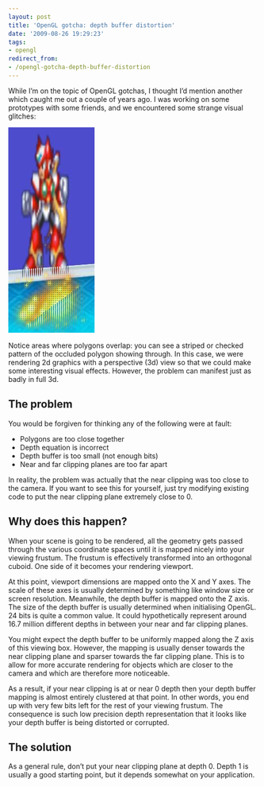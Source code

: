 ```yaml
---
layout: post
title: 'OpenGL gotcha: depth buffer distortion'
date: '2009-08-26 19:29:23'
tags:
- opengl
redirect_from:
- /opengl-gotcha-depth-buffer-distortion
---
```


While I’m on the topic of OpenGL gotchas, I thought I’d mention another which caught me out a couple of years ago. I was working on some prototypes with some friends, and we encountered some strange visual glitches:

![Screenshot of visual glitches](/assets/img/migrated/depth_buffer_distortion.jpg)

Notice areas where polygons overlap: you can see a striped or checked pattern of the occluded polygon showing through. In this case, we were rendering 2d graphics with a perspective (3d) view so that we could make some interesting visual effects. However, the problem can manifest just as badly in full 3d.

## The problem

You would be forgiven for thinking any of the following were at fault:

- Polygons are too close together
- Depth equation is incorrect
- Depth buffer is too small (not enough bits)
- Near and far clipping planes are too far apart

In reality, the problem was actually that the near clipping was too close to the camera. If you want to see this for yourself, just try modifying existing code to put the near clipping plane extremely close to 0.

## Why does this happen?

When your scene is going to be rendered, all the geometry gets passed through the various coordinate spaces until it is mapped nicely into your viewing frustum. The frustum is effectively transformed into an orthogonal cuboid. One side of it becomes your rendering viewport.

At this point, viewport dimensions are mapped onto the X and Y axes. The scale of these axes is usually determined by something like window size or screen resolution. Meanwhile, the depth buffer is mapped onto the Z axis. The size of the depth buffer is usually determined when initialising OpenGL. 24 bits is quite a common value. It could hypothetically represent around 16.7 million different depths in between your near and far clipping planes.

You might expect the depth buffer to be uniformly mapped along the Z axis of this viewing box. However, the mapping is usually denser towards the near clipping plane and sparser towards the far clipping plane. This is to allow for more accurate rendering for objects which are closer to the camera and which are therefore more noticeable.

As a result, if your near clipping is at or near 0 depth then your depth buffer mapping is almost entirely clustered at that point. In other words, you end up with very few bits left for the rest of your viewing frustum. The consequence is such low precision depth representation that it looks like your depth buffer is being distorted or corrupted.

## The solution

As a general rule, don’t put your near clipping plane at depth 0. Depth 1 is usually a good starting point, but it depends somewhat on your application.
